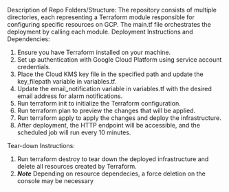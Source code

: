 Description of Repo Folders/Structure:
The repository consists of multiple directories, each representing a Terraform module responsible for configuring specific resources on GCP. The main.tf file orchestrates the deployment by calling each module.
Deployment Instructions and Dependencies:
1.	Ensure you have Terraform installed on your machine.
2.	Set up authentication with Google Cloud Platform using service account credentials.
3.	Place the Cloud KMS key file in the specified path and update the key_filepath variable in variables.tf.
4.	Update the email_notification variable in variables.tf with the desired email address for alarm notifications.
5.	Run terraform init to initialize the Terraform configuration.
6.	Run terraform plan to preview the changes that will be applied.
7.	Run terraform apply to apply the changes and deploy the infrastructure.
8.	After deployment, the HTTP endpoint will be accessible, and the scheduled job will run every 10 minutes.

Tear-down Instructions:
1.	Run terraform destroy to tear down the deployed infrastructure and delete all resources created by Terraform.
2.	***Note*** Depending on resource dependecies, a force deletion on the console may be necessary
